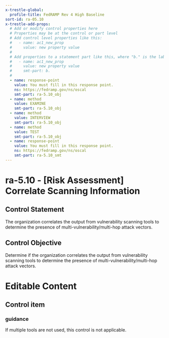 ```yaml
---
x-trestle-global:
  profile-title: FedRAMP Rev 4 High Baseline
sort-id: ra-05.10
x-trestle-add-props:
  # Add or modify control properties here
  # Properties may be at the control or part level
  # Add control level properties like this:
  #   - name: ac1_new_prop
  #     value: new property value
  #
  # Add properties to a statement part like this, where "b." is the label of the target statement part
  #   - name: ac1_new_prop
  #     value: new property value
  #     smt-part: b.
  #
  - name: response-point
    value: You must fill in this response point.
    ns: https://fedramp.gov/ns/oscal
    smt-part: ra-5.10_obj
  - name: method
    value: EXAMINE
    smt-part: ra-5.10_obj
  - name: method
    value: INTERVIEW
    smt-part: ra-5.10_obj
  - name: method
    value: TEST
    smt-part: ra-5.10_obj
  - name: response-point
    value: You must fill in this response point.
    ns: https://fedramp.gov/ns/oscal
    smt-part: ra-5.10_smt
---
```


# ra-5.10 - \[Risk Assessment\] Correlate Scanning Information

## Control Statement

The organization correlates the output from vulnerability scanning tools to determine the presence of multi-vulnerability/multi-hop attack vectors.

## Control Objective

Determine if the organization correlates the output from vulnerability scanning tools to determine the presence of multi-vulnerability/multi-hop attack vectors.

# Editable Content

<!-- Make additions and edits below -->
<!-- The above represents the contents of the control as received by the profile, prior to additions. -->
<!-- If the profile makes additions to the control, they will appear below. -->
<!-- The above markdown may not be edited but you may edit the content below, and/or introduce new additions to be made by the profile. -->
<!-- If there is a yaml header at the top, parameter values may be edited. Use --set-parameters to incorporate the changes during assembly. -->
<!-- The content here will then replace what is in the profile for this control, after running profile-assemble. -->
<!-- The added parts in the profile for this control are below.  You may edit them and/or add new ones. -->
<!-- Each addition must have a heading either of the form ## Control my_addition_name -->
<!-- or ## Part a. (where the a. refers to one of the control statement labels.) -->
<!-- "## Control" parts are new parts added after the statement part. -->
<!-- "## Part" parts are new parts added into the top-level statement part with that label. -->
<!-- Subparts may be added with nested hash levels of the form ### My Subpart Name -->
<!-- underneath the parent ## Control or ## Part being added -->
<!-- See https://ibm.github.io/compliance-trestle/tutorials/ssp_profile_catalog_authoring/ssp_profile_catalog_authoring for guidance. -->

## Control item

### guidance

If multiple tools are not used, this control is not applicable.
